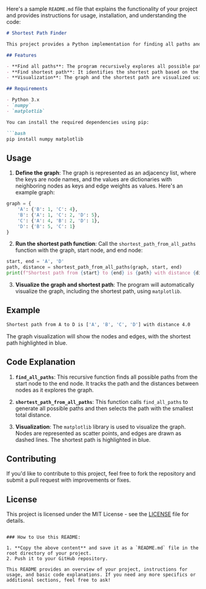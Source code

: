 Here's a sample `README.md` file that explains the functionality of your project and provides instructions for usage, installation, and understanding the code:

```markdown
# Shortest Path Finder

This project provides a Python implementation for finding all paths and the shortest path between two nodes in a weighted, undirected graph. The graph is represented as an adjacency list, and the solution finds the shortest path using a brute-force approach that explores all possible paths.

## Features

- **Find all paths**: The program recursively explores all possible paths between two nodes.
- **Find shortest path**: It identifies the shortest path based on the sum of edge weights.
- **Visualization**: The graph and the shortest path are visualized using `matplotlib` to represent the nodes and edges graphically.

## Requirements

- Python 3.x
- `numpy`
- `matplotlib`

You can install the required dependencies using pip:

```bash
pip install numpy matplotlib
```

## Usage

1. **Define the graph**: The graph is represented as an adjacency list, where the keys are node names, and the values are dictionaries with neighboring nodes as keys and edge weights as values. Here's an example graph:

```python
graph = {
    'A': {'B': 1, 'C': 4},
    'B': {'A': 1, 'C': 2, 'D': 5},
    'C': {'A': 4, 'B': 2, 'D': 1},
    'D': {'B': 5, 'C': 1}
}
```

2. **Run the shortest path function**: Call the `shortest_path_from_all_paths` function with the graph, start node, and end node:

```python
start, end = 'A', 'D'
path, distance = shortest_path_from_all_paths(graph, start, end)
print(f"Shortest path from {start} to {end} is {path} with distance {distance}")
```

3. **Visualize the graph and shortest path**: The program will automatically visualize the graph, including the shortest path, using `matplotlib`.

## Example

```bash
Shortest path from A to D is ['A', 'B', 'C', 'D'] with distance 4.0
```

The graph visualization will show the nodes and edges, with the shortest path highlighted in blue.

## Code Explanation

1. **`find_all_paths`**: This recursive function finds all possible paths from the start node to the end node. It tracks the path and the distances between nodes as it explores the graph.
   
2. **`shortest_path_from_all_paths`**: This function calls `find_all_paths` to generate all possible paths and then selects the path with the smallest total distance.

3. **Visualization**: The `matplotlib` library is used to visualize the graph. Nodes are represented as scatter points, and edges are drawn as dashed lines. The shortest path is highlighted in blue.

## Contributing

If you'd like to contribute to this project, feel free to fork the repository and submit a pull request with improvements or fixes.

## License

This project is licensed under the MIT License - see the [LICENSE](LICENSE) file for details.
```

### How to Use this README:

1. **Copy the above content** and save it as a `README.md` file in the root directory of your project.
2. Push it to your GitHub repository. 

This README provides an overview of your project, instructions for usage, and basic code explanations. If you need any more specifics or additional sections, feel free to ask!
